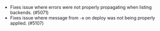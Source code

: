 - Fixes issue where errors were not properly propagating when listing backends. (#5071)
- Fixes issue where message from `-m` on deploy was not being properly applied. (#5107)
